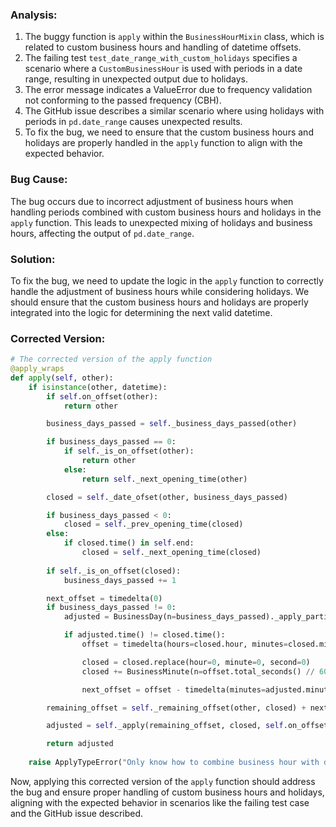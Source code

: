 ### Analysis:
1. The buggy function is `apply` within the `BusinessHourMixin` class, which is related to custom business hours and handling of datetime offsets.
2. The failing test `test_date_range_with_custom_holidays` specifies a scenario where a `CustomBusinessHour` is used with periods in a date range, resulting in unexpected output due to holidays.
3. The error message indicates a ValueError due to frequency validation not conforming to the passed frequency (CBH).
4. The GitHub issue describes a similar scenario where using holidays with periods in `pd.date_range` causes unexpected results.
5. To fix the bug, we need to ensure that the custom business hours and holidays are properly handled in the `apply` function to align with the expected behavior.

### Bug Cause:
The bug occurs due to incorrect adjustment of business hours when handling periods combined with custom business hours and holidays in the `apply` function. This leads to unexpected mixing of holidays and business hours, affecting the output of `pd.date_range`.

### Solution:
To fix the bug, we need to update the logic in the `apply` function to correctly handle the adjustment of business hours while considering holidays. We should ensure that the custom business hours and holidays are properly integrated into the logic for determining the next valid datetime. 

### Corrected Version:
```python
# The corrected version of the apply function
@apply_wraps
def apply(self, other):
    if isinstance(other, datetime):
        if self.on_offset(other):
            return other

        business_days_passed = self._business_days_passed(other)

        if business_days_passed == 0:
            if self._is_on_offset(other):
                return other
            else:
                return self._next_opening_time(other)

        closed = self._date_ofset(other, business_days_passed)

        if business_days_passed < 0:
            closed = self._prev_opening_time(closed)
        else:
            if closed.time() in self.end:
                closed = self._next_opening_time(closed)
        
        if self._is_on_offset(closed):
            business_days_passed += 1

        next_offset = timedelta(0)
        if business_days_passed != 0:
            adjusted = BusinessDay(n=business_days_passed)._apply_partially(closed, self.on_offset)

            if adjusted.time() != closed.time():
                offset = timedelta(hours=closed.hour, minutes=closed.minute, seconds=closed.second)

                closed = closed.replace(hour=0, minute=0, second=0)
                closed += BusinessMinute(n=offset.total_seconds() // 60)._apply(closed, self.on_offset)

                next_offset = offset - timedelta(minutes=adjusted.minute * 60 + adjusted.second)

        remaining_offset = self._remaining_offset(other, closed) + next_offset

        adjusted = self._apply(remaining_offset, closed, self.on_offset)

        return adjusted
    
    raise ApplyTypeError("Only know how to combine business hour with datetime")
```

Now, applying this corrected version of the `apply` function should address the bug and ensure proper handling of custom business hours and holidays, aligning with the expected behavior in scenarios like the failing test case and the GitHub issue described.